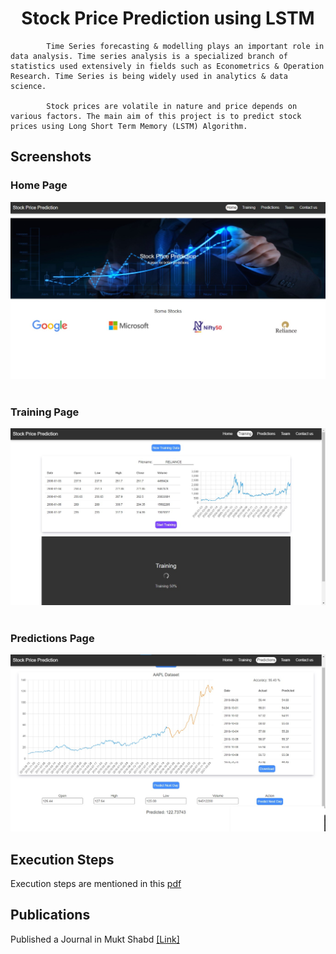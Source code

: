 <h1 align="center">Stock Price Prediction using LSTM</h1>

            Time Series forecasting & modelling plays an important role in data analysis. Time series analysis is a specialized branch of statistics used extensively in fields such as Econometrics & Operation Research. Time Series is being widely used in analytics & data science. 

 		    Stock prices are volatile in nature and price depends on various factors. The main aim of this project is to predict stock prices using Long Short Term Memory (LSTM) Algorithm.

## Screenshots

### Home Page
![Home](README/homepage.jpg)
<br /><br />

### Training Page
![Training](README/training.jpg)
<br /><br />

### Predictions Page
![Predictions](README/predictions.jpg)

## Execution Steps

Execution steps are mentioned in this [pdf](./ExecutionSteps.pdf)

## Publications

Published a Journal in Mukt Shabd [[Link]](https://app.box.com/s/szpa0vb4geuio3giq03icuf53lkwordc)